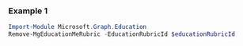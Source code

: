 ### Example 1
``` powershell
Import-Module Microsoft.Graph.Education
Remove-MgEducationMeRubric -EducationRubricId $educationRubricId
```
